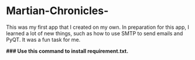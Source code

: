 # Martian-Chronicles-
This was my first app that I created on my own. In preparation for this app, I learned a lot of new things, such as how to use SMTP to send emails and PyQT. It was a fun task for me.

**### Use this command to install requirement.txt.**
